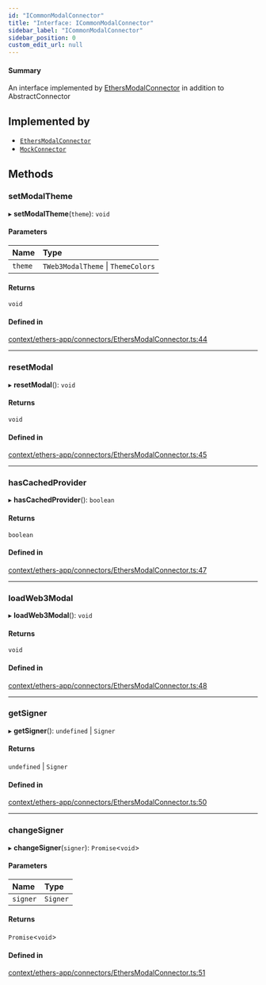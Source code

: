 ```yaml
---
id: "ICommonModalConnector"
title: "Interface: ICommonModalConnector"
sidebar_label: "ICommonModalConnector"
sidebar_position: 0
custom_edit_url: null
---
```


#### Summary
An interface implemented by [EthersModalConnector](../classes/EthersModalConnector.md) in addition to AbstractConnector

## Implemented by

- [`EthersModalConnector`](../classes/EthersModalConnector.md)
- [`MockConnector`](../classes/MockConnector.md)

## Methods

### setModalTheme

▸ **setModalTheme**(`theme`): `void`

#### Parameters

| Name | Type |
| :------ | :------ |
| `theme` | `TWeb3ModalTheme` \| `ThemeColors` |

#### Returns

`void`

#### Defined in

[context/ethers-app/connectors/EthersModalConnector.ts:44](https://github.com/scaffold-eth/eth-hooks/blob/56fcc82/src/context/ethers-app/connectors/EthersModalConnector.ts#L44)

___

### resetModal

▸ **resetModal**(): `void`

#### Returns

`void`

#### Defined in

[context/ethers-app/connectors/EthersModalConnector.ts:45](https://github.com/scaffold-eth/eth-hooks/blob/56fcc82/src/context/ethers-app/connectors/EthersModalConnector.ts#L45)

___

### hasCachedProvider

▸ **hasCachedProvider**(): `boolean`

#### Returns

`boolean`

#### Defined in

[context/ethers-app/connectors/EthersModalConnector.ts:47](https://github.com/scaffold-eth/eth-hooks/blob/56fcc82/src/context/ethers-app/connectors/EthersModalConnector.ts#L47)

___

### loadWeb3Modal

▸ **loadWeb3Modal**(): `void`

#### Returns

`void`

#### Defined in

[context/ethers-app/connectors/EthersModalConnector.ts:48](https://github.com/scaffold-eth/eth-hooks/blob/56fcc82/src/context/ethers-app/connectors/EthersModalConnector.ts#L48)

___

### getSigner

▸ **getSigner**(): `undefined` \| `Signer`

#### Returns

`undefined` \| `Signer`

#### Defined in

[context/ethers-app/connectors/EthersModalConnector.ts:50](https://github.com/scaffold-eth/eth-hooks/blob/56fcc82/src/context/ethers-app/connectors/EthersModalConnector.ts#L50)

___

### changeSigner

▸ **changeSigner**(`signer`): `Promise`<`void`\>

#### Parameters

| Name | Type |
| :------ | :------ |
| `signer` | `Signer` |

#### Returns

`Promise`<`void`\>

#### Defined in

[context/ethers-app/connectors/EthersModalConnector.ts:51](https://github.com/scaffold-eth/eth-hooks/blob/56fcc82/src/context/ethers-app/connectors/EthersModalConnector.ts#L51)
